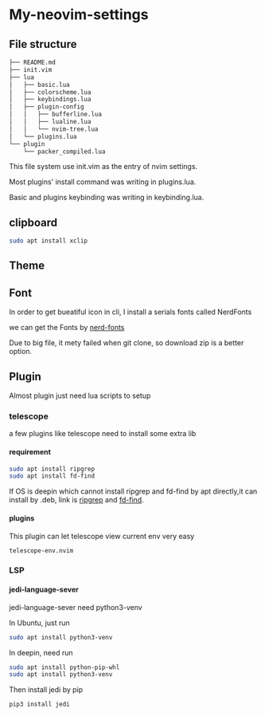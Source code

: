 # My-neovim-settings

## File structure
```bash
├── README.md
├── init.vim
├── lua
│   ├── basic.lua
│   ├── colorscheme.lua
│   ├── keybindings.lua
│   ├── plugin-config
│   │   ├── bufferline.lua
│   │   ├── lualine.lua
│   │   └── nvim-tree.lua
│   └── plugins.lua
└── plugin
    └── packer_compiled.lua
```
This file system use init.vim as the entry of nvim settings.

Most plugins' install command was writing in plugins.lua.

Basic and plugins keybinding was writing in keybinding.lua.

## clipboard

```bash
sudo apt install xclip
```

## Theme 

## Font
In order to get bueatiful icon in cli, I install a serials fonts called NerdFonts

we can get the Fonts by [nerd-fonts](https://github.com/ryanoasis/nerd-fonts)

Due to big file, it mety failed when git clone, so download zip is a better option.

## Plugin 

Almost plugin just need lua scripts to setup

### telescope
a few plugins like telescope need to install some extra lib
#### requirement
```bash
sudo apt install ripgrep
sudo apt install fd-find
```
If OS is deepin which cannot install ripgrep and fd-find by apt directly,it can 
install by .deb, link is [ripgrep](https://github.com/BurntSushi/ripgrep) and 
[fd-find](https://github.com/sharkdp/fd).
#### plugins
This plugin can let telescope view current env very easy
```vimrc
telescope-env.nvim
```

### LSP

#### jedi-language-sever
jedi-language-sever need python3-venv

In Ubuntu, just run 
```bash
sudo apt install python3-venv
```
In deepin, need run
```bash
sudo apt install python-pip-whl
sudo apt install python3-venv
```
Then install jedi by pip
```bash
pip3 install jedi
```




